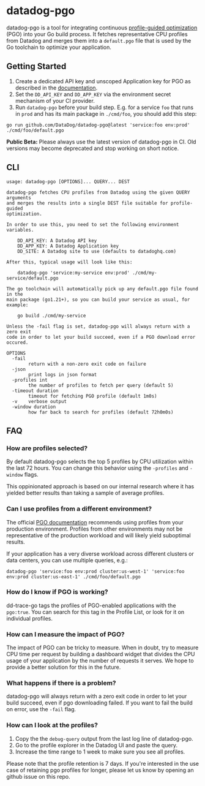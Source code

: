 # datadog-pgo

datadog-pgo is a tool for integrating continuous [profile-guided optimization](https://go.dev/doc/pgo) (PGO) into your Go build process. It fetches representative CPU profiles from Datadog and merges them into a `default.pgo` file that is used by the Go toolchain to optimize your application.

## Getting Started

1. Create a dedicated API key and unscoped Application key for PGO as described in the [documentation](https://docs.datadoghq.com/account_management/api-app-keys/).
2. Set the `DD_API_KEY` and `DD_APP_KEY` via the environment secret mechanism of your CI provider.
3. Run `datadog-pgo` before your build step. E.g. for a service `foo` that runs in `prod` and has its main package in `./cmd/foo`, you should add this step:

```
go run github.com/DataDog/datadog-pgo@latest 'service:foo env:prod' ./cmd/foo/default.pgo
```

**Public Beta:** Please always use the latest version of datadog-pgo in CI. Old versions may become deprecated and stop working on short notice.

## CLI

<!-- scripts/update_readme.go -->
```
usage: datadog-pgo [OPTIONS]... QUERY... DEST

datadog-pgo fetches CPU profiles from Datadog using the given QUERY arguments
and merges the results into a single DEST file suitable for profile-guided
optimization.

In order to use this, you need to set the following environment variables.

	DD_API_KEY: A Datadog API key
	DD_APP_KEY: A Datadog Application key
	DD_SITE: A Datadog site to use (defaults to datadoghq.com)

After this, typical usage will look like this:

	datadog-pgo 'service:my-service env:prod' ./cmd/my-service/default.pgo

The go toolchain will automatically pick up any default.pgo file found in the
main package (go1.21+), so you can build your service as usual, for example:

	go build ./cmd/my-service

Unless the -fail flag is set, datadog-pgo will always return with a zero exit
code in order to let your build succeed, even if a PGO download error occured.

OPTIONS
  -fail
    	return with a non-zero exit code on failure
  -json
    	print logs in json format
  -profiles int
    	the number of profiles to fetch per query (default 5)
  -timeout duration
    	timeout for fetching PGO profile (default 1m0s)
  -v	verbose output
  -window duration
    	how far back to search for profiles (default 72h0m0s)
```
<!-- scripts/update_readme.go -->

## FAQ

### How are profiles selected?

By default datadog-pgo selects the top 5 profiles by CPU utilization within the last 72 hours. You can change this behavior using the `-profiles` and `-window` flags.

This oppinionated approach is based on our internal research where it has yielded better results than taking a sample of average profiles.

### Can I use profiles from a different environment?

The official [PGO documentation](https://go.dev/doc/pgo) recommends using profiles from your production environment. Profiles from other environments may not be representative of the production workload and will likely yield suboptimal results.

If your application has a very diverse workload across different clusters or data centers, you can use multiple queries, e.g.:

```
datadog-pgo 'service:foo env:prod cluster:us-west-1' 'service:foo env:prod cluster:us-east-1' ./cmd/foo/default.pgo
```

### How do I know if PGO is working?

dd-trace-go tags the profiles of PGO-enabled applications with the `pgo:true`. You can search for this tag in the Profile List, or look for it on individual profiles.

### How can I measure the impact of PGO?

The impact of PGO can be tricky to measure. When in doubt, try to measure CPU time per request by building a dashboard widget that divides the CPU usage of your application by the number of requests it serves. We hope to provide a better solution for this in the future.

### What happens if there is a problem?

datadog-pgo will always return with a zero exit code in order to let your build succeed, even if pgo downloading failed. If you want to fail the build on error, use the `-fail` flag.

### How can I look at the profiles?

1. Copy the the `debug-query` output from the last log line of datadog-pgo.
2. Go to the profile explorer in the Datadog UI and paste the query.
3. Increase the time range to 1 week to make sure you see all profiles.

Please note that the profile retention is 7 days. If you're interested in the use case of retaining pgo profiles for longer, please let us know by opening an github issue on this repo.